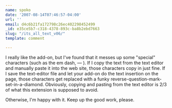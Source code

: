 ```yaml
---
name: spoko
date: '2007-08-14T07:46:57-04:00'
url: ''
email: d4c6b21fa172798c26ec402298452499
_id: e35ce5b7-c318-4378-893c-ba8b2ebd7663
slug: "/its_all_text_v06/"
template: comment

---
```


I really like the add-on, but I've found that it messes up some "special" characters (such as the em dash, — ). If I copy the text from the text editor and manually paste it into the web site, those characters copy in just fine. If I save the text-editor file and let your add-on do the text insertion on the page, those characters get replaced with a funky reverse-question-mark-set-in-a-diamond. Obviously, copying and pasting from the text editor is 2/3 of what this extension is supposed to avoid.

Otherwise, I'm happy with it. Keep up the good work, please.
